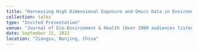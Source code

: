 ```yaml
---
title: "Harnessing High Dimensional Exposure and Omics Data in Environmental Health Sciences"
collection: talks
type: "Invited Presentation"
venue: "Journal of Eco-Environment & Health (Over 2000 audiences listened to the webinar)"
date: September 15, 2022
location: "Jiangsu, Nanjing, China"
---
```

